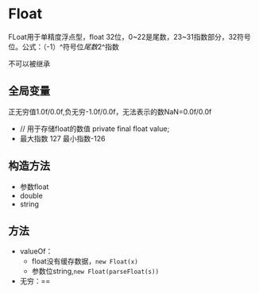 # Float

FLoat用于单精度浮点型，float 32位，0~22是尾数，23~31指数部分，32符号位。公式：（-1）^符号位*尾数*2^指数

不可以被继承

## 全局变量

正无穷值1.0f/0.0f,负无穷-1.0f/0.0f，无法表示的数NaN=0.0f/0.0f

- // 用于存储float的数值
	private final float value;
- 最大指数 127  最小指数-126

## 构造方法

- 参数float
- double
- string

## 方法

- valueOf：
    - float没有缓存数据，`new Float(x)`
    - 参数位string,`new Float(parseFloat(s))`
- 无穷：==